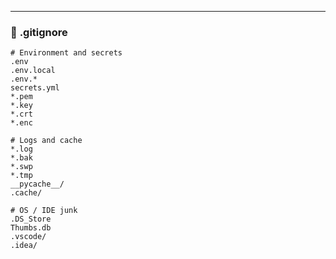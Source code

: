 ---

### 🧰 **.gitignore**
```gitignore
# Environment and secrets
.env
.env.local
.env.*
secrets.yml
*.pem
*.key
*.crt
*.enc

# Logs and cache
*.log
*.bak
*.swp
*.tmp
__pycache__/
.cache/

# OS / IDE junk
.DS_Store
Thumbs.db
.vscode/
.idea/

